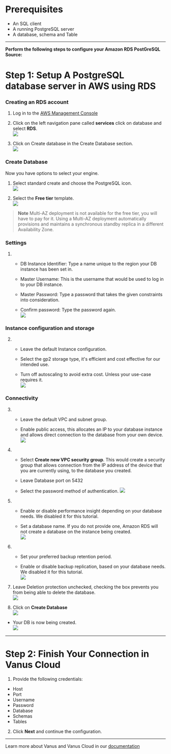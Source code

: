 #  
# Prerequisites

- An SQL client
- A running PostgreSQL server
- A database, schema and Table

---

**Perform the following steps to configure your Amazon RDS PostGreSQL Source:**

# Step 1: Setup A PostgreSQL database server in AWS using RDS  

### Creating an RDS account

1. Log in to the [AWS Management Console](https://aws.amazon.com/)   

2. Click on the left navigation pane called **services** click on database and select **RDS**.   
![](images/3.png)   


3. Click on Create database in the Create Database section.  
![](images/4.png)   


### Create Database

Now you have options to select your engine.  

1. Select standard create and choose the PostgreSQL icon.   
![](images/5.png)   


2. Select the **Free tier** template.   
![](images/6.png)   


>**Note** Multi-AZ deployment is not available for the free tier, you will have to pay for it. Using a Multi-AZ deployment automatically provisions and maintains a synchronous standby replica in a different Availability Zone.   


### Settings

1. 
    - DB Instance Identifier: Type a name unique to the region your DB instance has been set in.  

    - Master Username: This is the username that would be used to log in to your DB instance.  

    - Master Password: Type a password that takes the given constraints into consideration.  

    - Confirm password: Type the password again.   
    ![](images/7.png)   


### Instance configuration and storage

2. 
    - Leave the default Instance configuration.  

    - Select the gp2 storage type, it's efficient and cost effective for our intended use.  

    - Turn off autoscaling to avoid extra cost. Unless your use-case requires it.   
    ![](images/8.png)   


### Connectivity

3. 
    - Leave the default VPC and subnet group.  

    - Enable public access, this allocates an IP to your database instance and allows direct connection to the database from your own device.  
    ![](images/9.png)   


4. 
    - Select **Create new VPC security group**. This would create a security group that allows connection from the IP address of the device that you are currently using, to the database you created.

    - Leave Database port on 5432   

    - Select the password method of authentication.
    ![](images/10.png)   


5. 
    - Enable or disable performance insight depending on your database needs. We disabled it for this tutorial.  

    - Set a database name. If you do not provide one, Amazon RDS will not create a database on the instance being created.   
    ![](images/11.png)   


6. 
    - Set your preferred backup retention period.  

    - Enable or disable backup replication, based on your database needs. We disabled it for this tutorial.  
    ![](images/12.png)   


7. Leave Deletion protection unchecked, checking the box prevents you from being able to delete the database.  
![](images/13.png)   


8. Click on **Create Database**  
![](images/14.png)   


- Your DB is now being created.  
![](images/15.png)  

---

# Step 2: Finish Your Connection in Vanus Cloud  

1. Provide the following credentials: 
- Host 
- Port 
- Username 
- Password 
- Database 
- Schemas 
- Tables   

2. Click **Next** and continue the configuration.

---

Learn more about Vanus and Vanus Cloud in our [documentation](https://docs.vanus.ai/getting-started/what-is-vanus)